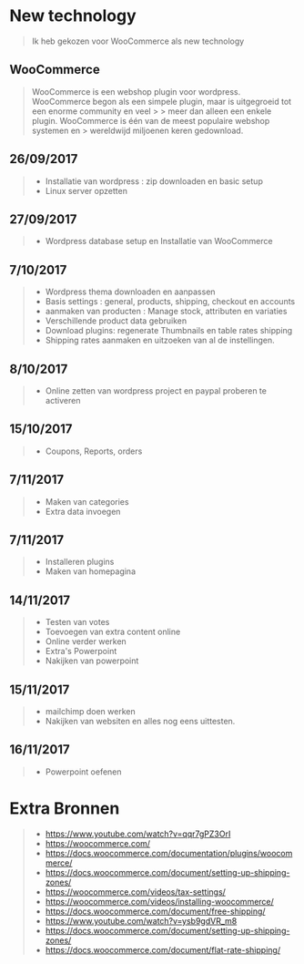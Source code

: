 # New technology

> Ik heb gekozen voor WooCommerce als new technology

## WooCommerce

> WooCommerce is een webshop plugin voor wordpress.
> WooCommerce begon als een simpele plugin, maar is uitgegroeid tot een enorme community en veel > > meer dan alleen een enkele plugin. WooCommerce is één van de meest populaire webshop systemen en > wereldwijd miljoenen keren gedownload.

## 26/09/2017

> * Installatie van wordpress : zip downloaden en basic setup
> * Linux server opzetten

## 27/09/2017

> * Wordpress database setup en Installatie van WooCommerce

## 7/10/2017

> * Wordpress thema downloaden en aanpassen
> * Basis settings : general, products, shipping, checkout en accounts
> * aanmaken van producten : Manage stock, attributen en variaties
> * Verschillende product data gebruiken
> * Download plugins: regenerate Thumbnails en table rates shipping
> * Shipping rates aanmaken en uitzoeken van al de instellingen.

## 8/10/2017

> * Online zetten van wordpress project en paypal proberen te activeren

## 15/10/2017

> * Coupons, Reports, orders

## 7/11/2017

> * Maken van categories
> * Extra data invoegen

## 7/11/2017

> * Installeren plugins
> * Maken van homepagina

## 14/11/2017

> * Testen van votes
> * Toevoegen van extra content online
> * Online verder werken
> * Extra's Powerpoint 
> * Nakijken van powerpoint

## 15/11/2017


> * mailchimp doen werken 
> * Nakijken van websiten en alles nog eens uittesten.

## 16/11/2017 

> * Powerpoint oefenen 


# Extra Bronnen

> * https://www.youtube.com/watch?v=qqr7gPZ3OrI
> * https://woocommerce.com/
> * https://docs.woocommerce.com/documentation/plugins/woocommerce/
> * https://docs.woocommerce.com/document/setting-up-shipping-zones/
> * https://woocommerce.com/videos/tax-settings/
> * https://woocommerce.com/videos/installing-woocommerce/
> * https://docs.woocommerce.com/document/free-shipping/
> * https://www.youtube.com/watch?v=ysb9gdVR_m8
> * https://docs.woocommerce.com/document/setting-up-shipping-zones/
> * https://docs.woocommerce.com/document/flat-rate-shipping/





